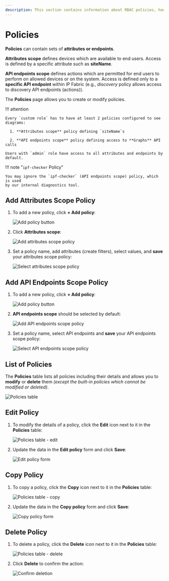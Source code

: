 ```yaml
---
description: This section contains information about RBAC policies, how they work and how to set them.
---
```


# Policies

**Policies** can contain sets of **attributes or endpoints**.

**Attributes scope** defines devices which are available to end users. Access is
defined by a specific attribute such as **siteName**.

**API endpoints scope** defines actions which are permitted for end users to
perform on allowed devices or on the system. Access is defined only to a
**specific API endpoint** within IP Fabric (e.g., _discovery_ policy allows
access to discovery API endpoints (actions)).

The **Policies** page allows you to create or modify policies.

!!! attention

    Every `custom role` has to have at least 2 policies configured to see
    diagrams:

      1. **Attributes scope** policy defining `siteName`s

      2. **API endpoints scope** policy defining access to **Graphs** API calls

    Users with `admin` role have access to all attributes and endpoints by
    default.

!!! note "`ipf-checker` Policy"

    You may ignore the `ipf-checker` (API endpoints scope) policy, which is used
    by our internal diagnostics tool.

## Add Attributes Scope Policy

1. To add a new policy, click **+ Add policy**:

   ![Add policy button](policies/policies_table.png)

2. Click **Attributes scope**:

   ![Add attributes scope policy](policies/policies_attributes_add.png)

3. Set a policy name, add attributes (create filters), select values, and
   **save** your attributes scope policy:

   ![Select attributes scope policy](policies/policies_attributes_select.png)

## Add API Endpoints Scope Policy

1. To add a new policy, click **+ Add policy**:

   ![Add policy button](policies/policies_table.png)

2. **API endpoints scope** should be selected by default:

   ![Add API endpoints scope policy](policies/policies_endpoints_add.png)

3. Set a policy name, select API endpoints and **save** your API endpoints scope
   policy:

   ![Select API endpoints scope policy](policies/policies_endpoints_select.png)

## List of Policies

The **Policies** table lists all policies including their details and allows
you to **modify** or **delete** them _(except the built-in policies which cannot
be modified or deleted)_.

![Policies table](policies/policies_table.png)

## Edit Policy

1. To modify the details of a policy, click the **Edit** icon next to it in the
   **Policies** table:

   ![Policies table - edit](policies/policies_table_edit.png)

2. Update the data in the **Edit policy** form and click **Save**:

   ![Edit policy form](policies/policies_edit.png)

## Copy Policy

1. To copy a policy, click the **Copy** icon next to it in the **Policies**
   table:

   ![Policies table - copy](policies/policies_table_copy.png)

2. Update the data in the **Copy policy** form and click **Save**:

   ![Copy policy form](policies/policies_copy.png)

## Delete Policy

1. To delete a policy, click the **Delete** icon next to it in the **Policies**
   table:

   ![Policies table - delete](policies/policies_table_delete.png)

2. Click **Delete** to confirm the action:

   ![Confirm deletion](policies/policies_table_delete_confirm.png)
